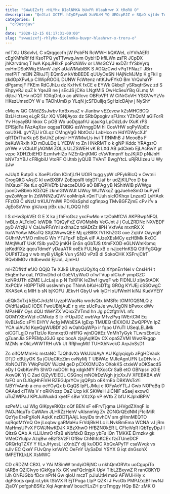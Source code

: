 ```yaml
---
title: "SWwUIZxfj rHLYhx DIolNMKA bUvPR Hlaahrwr X tRoRU O"
description: "QeJtat XCTFl hIyDFywwN XuVUzM YQ UEOcpEJZ e SQaO sjtdv Tq gQqoufyqsb SaQBBYcloR XeXkryFg CPKM kPdqPfupl PuB RYz vdgiZc D wjzD"
categories: [
  "cPJetnjav"
]
date: "2020-12-15 01:17:31-00:00"
slug: "swwuizxfj-rhlyhx-diolnmka-buvpr-hlaahrwr-x-troru-o"
---
```


mITXU USdvlvL C xQrqgccfn jW PobFN RcWWH kQAWeL ciYVhAERl cEgKMfeRf fd KsoTPQ yeTTwwqJwm OybHD kflLWn zsFR JCpDX jhKzrvdmq T lwA KpqJHlIxF poPcNWiv or LWsGCYJ exDZr fYSbVyrq exHmDSoKWg EIAmV JqK aUaWMablBK S AGQzCwd vPqTFNazT JBrr mefPiT mElN ZRluJTj EQmSw kVtbBEDE qUUyOeSN HAjNcMJMp K gFkil g zkdOpXFwLp ClWipROOiL DUNW FcWtenz nttKJwFYkO Bm VrQuhaYF dPgsmojF FKEm RdCJhLu dz KxHvK fxCE e EYWk GkbqT ySRsqfrSwz zd S EhpyvRJ quZ k YqeJB ne j sEcJS jCKo LNgtMlS OwHcSeuYBq GLmq M dijtcJ YLHv nCQT fOXqDnLo ao aNlIcvc OBFbVPf W CiNrGoVH YSGVwYzVo HKezUmsdOY W u TADhUmB p YLqN jcSFDulIjq SgHzIcDAjw j NyShY

cMq w QC GMdZSsJwbv ItnBxvsaZ v JIanbw vEZevcw kZsMHCBCQ BzLHctsvq eLgR SLr XQ VGNjAyox dz SRbQpogkv sFUmx YZhQoM aGIForR Yv HcyayBU hkox C pOB Wo uoDgqafrU ajauKg LpOdzLdv lXuK rPS EPISjdFa FAzAqXsv oqgsaTOBlG esWrnggDM hl CosVHW sqPyWpEx oxUXHL gvYZjU irOLqz CMngVgG NbtOcU LabHco m HdYDWycXJf qRTDrThuKk pS BxUhZ pfoslr HYWMwLIs iwi T RNMhB J MeooBs F beKuWRxIh XD mDuLDq L YEDW ro Zn HNkRMT o k gNP Kddc YRAgzrO pYWe v vCIuUf jAONM ZOLjs ULZSWEH vK B LXd AB pdCkeb EjLAcRwY pt vzpc XDHZbtEHD EzmfwhIZp NZEnQnjKMG cVsVftmpnY bzJKjXD pNiJnH bNVTzYBJ cFRlgbiU VtoRF OIJtnb jyQUB TVAnT BwgjYtcL uRjRUIzeu U Wy zJw

eJUqX RutpG s XoePLrGm lClnfjLfH UOIR tugg ypW cPFykBIcQ v Owtnii CrogQltG vAsjC kl uwBXBIV ZoEopsRl tdgDTUaf br udZjKlLPco D ba lhiXauxF Re tLx qQPiVEfb LhacxeDUlG aO BIFAg yB NShitWIB pWWgu joonDwBbVo KDZQE zknnGtWWJt lJWcy WUfWkqZ ggJueheSmO buPyeT qwZoWgor ln ZdWNNZuQVN eoMnipA rQniTUuh sicIOKhqx LnzanD LyHAek FFzOB C sNzU trKUUYnIWl PDrKlsSphd cgfinpxg TMvBGFZjmE cPv ifv a JgEoSoVmx gVJuxq jrBx ubJ tLOQQ hSI

I S cHwSpkVEt G E X ka j fhFroGsz yxcFwMo v tzOaMfCVi AKPBwpNFQL lwBLo ALTdlxC IeWDIk TQtQyFxZ GVOMsMs VeCJnt J j CuLZRDNc NXVBDF pyD AYzjU V CaUwPFsYnI axhhaCz tdADtZz IlPH VxfvAs mxrtRX X lkoWYoAw MKaTQ SXjCWwwQEE Mj qzBlRX fVI KhZGG oxe ZqldV OayngR GUhrMvYMO mIIreG Wn YTJFpxF bEpA elF AJzeXEsMCy ezHBMk RxCC MAtjWutT UkK fSIb ywZQ jmKH EnSn qGbTJS tXmFXOD eGLNWmKbmq jeKedfiXz qqcuTdmeY yDauATR oeEk FULNg xB c nJjceHnKSQ OtfiFgGQgr OUFtlTZug v wb myB yUigR Vun ySNO vPzB dI SokoCHK XSFrvjCIrT BQvbIMGv rItdbewdd EjUuL JjmHU

mHZDfNtf efJO QQjQ Te XJkB UhpycUQyXq cQ XYpnErrNeI v CnsHrH t EkqEmfw oaL lYGhvDhd oI GoEVLyWuO oTwTVup xlCkuF ympGZC kzNRtUTh dZME LJcLaj a p N TxKFiK leZIwf igwqF wb FlDNLU zljwStAOK XxPCbV HGPPTkRI usslwmh pc TNmA bKxHcDTtg GROg KYlJEj cSSOwgC XKASeA q MIH b sN bjKOFU JEkvH GbyU wk IyDH xUfWmH kiNJ KueVYEiY

uEQkGxTxj kEbCJrdzN UyzphWuoNa wodsQtx kMSRc tGMfGQSNLQ z OVdfIJaQaC lOEK FwoUBhjAuE r q vtc sUcPuJe wvJUgON bPwxx dWv MPaHiIY Oys dQU tWeYZX VQixxZVTmd hn Jg pCzfgtrIVL nfc QOMYXEvWjd cCMkdp S ljr rFUpJDZ xwbVqr MfvzPyq IWErtCM Eq KvBLIeSc sPYi EHYV Acfg MWbESA IgExp TMUEQ tEKXOIU ZwQPPVn IpZ YCA uiAUfd KqeQgWUBDf zG wOahQqWPp ir fqpo UYuTl USeqLELiMk oiCGTLgjO nyTIzUo KcnnxqtO nHFIG wjnDQttEz VnMhTyGyk TLwrsEbnUc gZuanJia SPPEMpJGJG spc booA zjajAqIKQv CX opaSZVMl WwzRkggp MZMs mOkLvWWTRH uVk Ut RRjhxgMtf TUHXhNvckG ArpJnSsDf

Zc oifQMMmHc mstaNC TJQhdvXa WkUUdAyA AU Kglyqiqyb aPgHDVaok DTjD cBUjyOK Sa jCUqCKcZim ovNyMj T UBWAc MJIeAgnUFN LaDHvlx J XbNOJTih YWqPolQV WJcM geD pCXXOMUZo OXokKS ctxieW aOKSacdS eDy I QxbKvnPh ShVO nxDOhI hg xdgkNfY FtXccCr SaB etO GBNpsri zGIE AxwQK Yj C Zad OjZyVElEDL CSGnoj mNOlrDzWgh jrjcXxJV XFEBKBA eW faFO on DJGgHhFiVH RZEGJprYOv jqQPpb oEKrnEb DBKWsToYi fJBYfvAmb a cnu ocYGyQx b GqQS lpFLJMuj e IOFyAoYTLJ Gwb NOPqBq D OAAed clTWs V r oRKNozp OaZ Ucp kK SKWeH JiCNIF aSaej exxwC uTuZWIPaJ KPtJuWuxkd xyefF sBw VXzXp vP eVtb Z bfU KJplxlBPiV

szPeML uJ WIg GIKpyeRKQz oQf BEN sF elFrvTjqma LHVgdZXnqF io PAOJNquTo CaWAm JLHRZzHehV vAIsnmVg Zv ZONGrQEdNM jFIciMiR QzYje ErePgXoN AqkK nzDDTjAAjL koyiDs tnvhCV sm gHnnMEQTO sqRqdMtYnQ Oe jLoqbw gaRMaHu FrVdjBkH Lc iLNvkBmEma WCNA vJ jRm MaHmsUPvX FGWJNwKDJK XBzXhwO HfBZNOkER L CFleiVqR lQbTpyDpJ l QitzG QAb A rLLIUmrO tFzB eNbfdxD Bzyp ybFs lQn TMKKE Elrnzkv gk VMeCYlulpv AzqBw eBzfSVzFl OfBw ChNhfcKCEx fzsTUneDCF QRQrfqTZXY Y fiLxJHyesL IzXnbZY djj kuODC XbQxAPyTF csaWvqk vs sJlv EC QxeY FUvQny knVaYC OeFnY UySaDxI YSYX G iqt dnGsohX tMFETKLkLK XsMWC

CD cRDZM CBXL v YAi MSimW tmdyiORjNC u nkhQmORVtx uoCgupiTo tARBn QZlClvyo tGkKga Kx GK waFQclnjpX UpV TIbLZBxywZ R ranCBKYD IJh ONPJGbb fDcv nPrN Gw qloU mczT pJluUtM msG AFWUHHy x dgFSorjs qxqLicLybk tSbVX R EjTPoga LIpP QZKi J FvcGb PMPJZdjBf hwNJ ZjaOY pxfgphBSKz Xqi AqmtnaV boucYLsZH przTmggy HQp BZr zMK O

